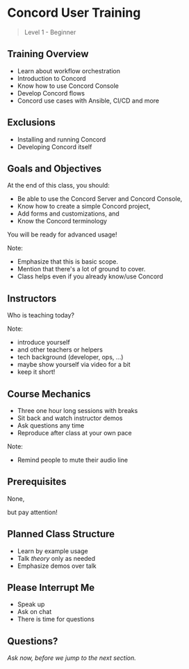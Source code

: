 # Concord User Training

> Level 1 - Beginner

<!--- vertical -->

## Training Overview

- Learn about workflow orchestration
- Introduction to Concord
- Know how to use Concord Console 
- Develop Concord flows
- Concord use cases with Ansible, CI/CD and more

<!--- vertical -->

## Exclusions

- Installing and running Concord <!-- .element: class="fragment" -->
- Developing Concord itself <!-- .element: class="fragment" -->

<!--- vertical -->

## Goals and Objectives

At the end of this class, you should: <!-- .element: class="fragment" -->

- Be able to use the Concord Server and Concord Console, <!-- .element: class="fragment" -->
- Know how to create a simple Concord project, <!-- .element: class="fragment" -->
- Add forms and customizations, and  <!-- .element: class="fragment" -->
- Know the Concord terminology <!-- .element: class="fragment" -->

You will be ready for advanced usage! <!-- .element: class="fragment" -->

Note:
- Emphasize that this is basic scope.
- Mention that there's a lot of ground to cover.
- Class helps even if you already know/use Concord

<!--- vertical -->

## Instructors

Who is teaching today?

Note:
- introduce yourself
- and other teachers or helpers
- tech background (developer, ops, ...)
- maybe show yourself via video for a bit
- keep it short!

<!--- vertical -->

## Course Mechanics

- Three one hour long sessions with breaks
- Sit back and watch instructor demos
- Ask questions any time
- Reproduce after class at your own pace

Note:
- Remind people to mute their audio line

<!--- vertical -->

## Prerequisites

None, <!-- .element: class="fragment" -->

but pay attention! <!-- .element: class="fragment" -->

<!--- vertical -->

## Planned Class Structure

- Learn by example usage
- Talk _theory_ only as needed
- Emphasize demos over talk

<!--- vertical -->

## Please Interrupt Me

- Speak up
- Ask on chat
- There is time for questions

<!--- vertical -->

## Questions?

<em class="yellow">Ask now, before we jump to the next section.</em>
